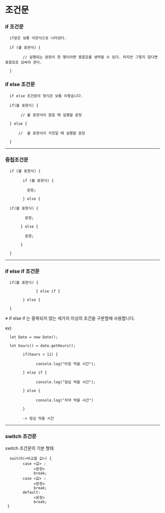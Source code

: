 # 조건문

### if 조건문

      if문은 보통 이런식으로 나타낸다.

      if (불 표현식) {

            // 실행되는 문장이 한 행이라면 중괄호를 생략할 수 있다. 하지만 그렇지 않다면 중괄호로 감싸야 한다.

      }

### if else 조건문

      if else 조건문의 형식은 보통 이렇습니다.

      if(불 표현식) {

           // 불 표현식이 참일 때 실행할 문장

      } else {

          //  불 표현식이 거짓일 때 실행할 문장

      }

<hr />

### 중첩조건문

      if (불 표현식) {
      
            if (불 표현식) {
            
              문장;
                  
            } else {
            
      if(불 표현식) {
      
             문장;
                  
           } else {
            
             문장;
                  
           }
            
      }
<hr />

### if else if 조건문

      if(불 표현식) {
  
                  } else if {
  
            } else {
  
      }
 
※ if else if 는 중복되지 않는 세가지 이상의 조건을 구분할때 사용합니다.

ex)

      let Date = new Date();
 
      let hours() = date.getHours();
 
            if(hours < 11) {
 
                  console.log("아침 먹을 시간");
 
            } else if {
  
                  console.log("점심 먹을 시간");
 
            } else {
 
                  console.log("저녁 먹을 시간")
 
            }
 
            -> 점심 먹을 시간

<hr />

### switch 조건문

 switch 조건문의 기본 형태
 
      switch(<비교할 값>) {
            case <값> :
                 <문장>
                 break;
            case <값> :
                 <문장>
                 break;
            default:
                 <문장>
                 break;
     }
     
     
